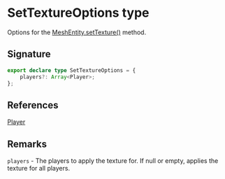 # SetTextureOptions type

Options for the [MeshEntity.setTexture()](https://developers.meta.com/horizon-worlds/reference/2.0.0/core_meshentity#settexture) method.

## Signature

```typescript
export declare type SetTextureOptions = {
    players?: Array<Player>;
};
```

## References

[Player](https://developers.meta.com/horizon-worlds/reference/2.0.0/core_player)

## Remarks

`players` - The players to apply the texture for. If null or empty, applies the texture for all players.